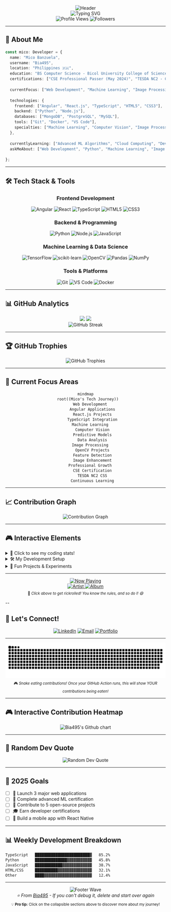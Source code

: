 <div align="center">
  <img src="https://capsule-render.vercel.app/api?type=waving&color=gradient&customColorList=0,2,2,5,30&height=300&section=header&text=Hello,%20I'm%20Mico%20Banzuela!&fontSize=40&fontColor=ffffff&animation=fadeIn&fontAlignY=38&desc=Software%20and%20Web%20Developer&descAlignY=51&descAlign=62" alt="Header" />
</div>

<div align="center">
  <img src="https://readme-typing-svg.herokuapp.com?font=Fira+Code&size=30&duration=3000&pause=1000&color=2196F3&center=true&vCenter=true&width=600&lines=Backend+Web+Developer;Machine+Learning+Enthusiast;Image+Processing+Enthusiast;Python+%26+TypeScript+Developer" alt="Typing SVG" />
</div>

<div align="center">
  <img src="https://komarev.com/ghpvc/?username=Bia495&color=2196F3&style=for-the-badge&label=Profile+Views" alt="Profile Views" />
  <img src="https://img.shields.io/github/followers/Bia495?style=for-the-badge&color=2196F3&labelColor=1e1e1e" alt="Followers" />
</div>

---

## 🚀 About Me

```typescript
const mico: Developer = {
  name: "Mico Banzuela",
  username: "Bia495",
  location: "Philippines 🇵🇭",
  education: "BS Computer Science - Bicol University College of Science",
  certifications: ["CSE Professional Passer (May 2024)", "TESDA NC2 - CSS"],

  currentFocus: ["Web Development", "Machine Learning", "Image Processing"],

  technologies: {
    frontend: ["Angular", "React.js", "TypeScript", "HTML5", "CSS3"],
    backend: ["Python", "Node.js"],
    databases: ["MongoDB", "PostgreSQL", "MySQL"],
    tools: ["Git", "Docker", "VS Code"],
    specialties: ["Machine Learning", "Computer Vision", "Image Processing"]
  },

  currentlyLearning: ["Advanced ML Algorithms", "Cloud Computing", "DevOps"],
  askMeAbout: ["Web Development", "Python", "Machine Learning", "Image Processing"],

};
```

---

## 🛠️ Tech Stack & Tools

<div align="center">

### Frontend Development
![Angular](https://img.shields.io/badge/Angular-DD0031?style=for-the-badge&logo=angular&logoColor=white)
![React](https://img.shields.io/badge/React-20232A?style=for-the-badge&logo=react&logoColor=61DAFB)
![TypeScript](https://img.shields.io/badge/TypeScript-007ACC?style=for-the-badge&logo=typescript&logoColor=white)
![HTML5](https://img.shields.io/badge/HTML5-E34F26?style=for-the-badge&logo=html5&logoColor=white)
![CSS3](https://img.shields.io/badge/CSS3-1572B6?style=for-the-badge&logo=css3&logoColor=white)

### Backend & Programming
![Python](https://img.shields.io/badge/Python-3776AB?style=for-the-badge&logo=python&logoColor=white)
![Node.js](https://img.shields.io/badge/Node.js-43853D?style=for-the-badge&logo=node.js&logoColor=white)
![JavaScript](https://img.shields.io/badge/JavaScript-F7DF1E?style=for-the-badge&logo=javascript&logoColor=black)

### Machine Learning & Data Science
![TensorFlow](https://img.shields.io/badge/TensorFlow-FF6F00?style=for-the-badge&logo=tensorflow&logoColor=white)
![scikit-learn](https://img.shields.io/badge/scikit--learn-F7931E?style=for-the-badge&logo=scikit-learn&logoColor=white)
![OpenCV](https://img.shields.io/badge/OpenCV-27338e?style=for-the-badge&logo=OpenCV&logoColor=white)
![Pandas](https://img.shields.io/badge/pandas-150458?style=for-the-badge&logo=pandas&logoColor=white)
![NumPy](https://img.shields.io/badge/numpy-013243?style=for-the-badge&logo=numpy&logoColor=white)

### Tools & Platforms
![Git](https://img.shields.io/badge/Git-F05032?style=for-the-badge&logo=git&logoColor=white)
![VS Code](https://img.shields.io/badge/VS_Code-007ACC?style=for-the-badge&logo=visual-studio-code&logoColor=white)
![Docker](https://img.shields.io/badge/Docker-2496ED?style=for-the-badge&logo=docker&logoColor=white)

</div>

---

## 📊 GitHub Analytics

<div align="center">
  <img height="180em" src="https://github-readme-stats.vercel.app/api?username=Bia495&show_icons=true&theme=tokyonight&include_all_commits=true&count_private=true&hide_border=true&bg_color=0d1117&title_color=2196F3&icon_color=2196F3&text_color=ffffff"/>
  <img height="180em" src="https://github-readme-stats.vercel.app/api/top-langs/?username=Bia495&layout=compact&langs_count=8&theme=tokyonight&hide_border=true&bg_color=0d1117&title_color=2196F3&text_color=ffffff"/>
</div>

<div align="center">
  <img src="https://github-readme-streak-stats.herokuapp.com/?user=Bia495&theme=tokyonight&hide_border=true&background=0d1117&stroke=2196F3&ring=2196F3&fire=2196F3&currStreakLabel=2196F3" alt="GitHub Streak" />
</div>

---

## 🏆 GitHub Trophies

<div align="center">
  <img src="https://github-profile-trophy.vercel.app/?username=Bia495&theme=tokyonight&no-frame=true&no-bg=true&margin-w=4&row=1" alt="GitHub Trophies" />
</div>

---

## 🎯 Current Focus Areas

<div align="center">

```mermaid
mindmap
  root((Mico's Tech Journey))
    Web Development
      Angular Applications
      React.js Projects
      TypeScript Integration
    Machine Learning
      Computer Vision
      Predictive Models
      Data Analysis
    Image Processing
      OpenCV Projects
      Feature Detection
      Image Enhancement
    Professional Growth
      CSE Certification
      TESDA NC2 CSS
      Continuous Learning
```

</div>

---

## 📈 Contribution Graph

<div align="center">
  <img src="https://github-readme-activity-graph.vercel.app/graph?username=Bia495&theme=tokyo-night&hide_border=true&bg_color=0d1117&color=2196F3&line=2196F3&point=ffffff" alt="Contribution Graph" />
</div>

---

## 🎮 Interactive Elements

<details>
<summary>🎯 Click to see my coding stats!</summary>

### ⚡ Quick Stats
- 🔥 Streak: Building consistent coding habits
- 🌟 Focus: Full-stack development with ML integration
- 🚀 Goal: Contributing to open-source ML projects
- 💡 Learning: Advanced computer vision techniques

</details>

<details>
<summary>🛠️ My Development Setup</summary>

```yaml
OS: Windows 11
Editor: VS Code with extensions
Terminal: PowerShell with Oh My Posh
Browser: Chrome with DevTools
Design: Figma for UI/UX mockups

Favorite VS Code Extensions:
  - Python
  - Angular Language Service
  - GitLens
  - Prettier
  - Thunder Client
```

</details>

<details>
<summary>🎨 Fun Projects & Experiments</summary>

### 🤖 AI/ML Projects
- TalkTwah: your AI voice coaching companion! 
- Pestifier: An AI-Image processing pest detection using CNN algorithm

### 🌐 Web Applications
- LoveBird Chatterbox
- Business Management System (Collaborator)
- TalkTwah: Data Gathering Website (Collaborator)

### 🔬 Research Interests
- Computer Vision in Agriculture
- Natural Language Processing
- Edge AI deployment

</details>

---

<div align="center">
  <a href="https://www.youtube.com/watch?v=dQw4w9WgXcQ">
    <img src="https://img.shields.io/badge/🎵_Now_Playing-Never_Gonna_Give_You_Up-FF0000?style=for-the-badge&logo=youtube&logoColor=white" alt="Now Playing" />
  </a>
</div>

<div align="center">
  <a href="https://www.youtube.com/watch?v=dQw4w9WgXcQ">
    <img src="https://img.shields.io/badge/Artist-Rick_Astley-1DB954?style=for-the-badge&logo=spotify&logoColor=white" alt="Artist" />
  </a>
  <a href="https://www.youtube.com/watch?v=dQw4w9WgXcQ">
    <img src="https://img.shields.io/badge/Album-Whenever_You_Need_Somebody-FF6B6B?style=for-the-badge&logo=music&logoColor=white" alt="Album" />
  </a>
</div>

<div align="center">
  <sub>🎤 <i>Click above to get rickrolled! You know the rules, and so do I! 😄</i></sub>
</div>

--

## 🤝 Let's Connect!

<div align="center">

[![LinkedIn](https://img.shields.io/badge/LinkedIn-0077B5?style=for-the-badge&logo=linkedin&logoColor=white)](https://www.linkedin.com/in/mico-banzuela-728842207/)
[![Email](https://img.shields.io/badge/Email-D14836?style=for-the-badge&logo=gmail&logoColor=white)](mailto:markmicobanzuela30@gmail.com)
[![Portfolio](https://img.shields.io/badge/Portfolio-000000?style=for-the-badge&logo=About.me&logoColor=white)](https://banzuela-portfolio.vercel.app/)

</div>

---

<div align="center">
  <img src="https://raw.githubusercontent.com/platane/platane/output/github-contribution-grid-snake-dark.svg" alt="Snake Animation" />
</div>

<div align="center">
  <sub>🎮 <i>Snake eating contributions! Once your GitHub Action runs, this will show YOUR contributions being eaten!</i></sub>
</div>

---

## 🎮 Interactive Contribution Heatmap

<div align="center">
  <img src="https://ghchart.rshah.org/2196F3/Bia495" alt="Bia495's Github chart" />
</div>

---

## 💭 Random Dev Quote

<div align="center">
  <img src="https://quotes-github-readme.vercel.app/api?type=horizontal&theme=tokyonight" alt="Random Dev Quote" />
</div>

---

## 🎯 2025 Goals

- [ ] 🚀 Launch 3 major web applications
- [ ] 🤖 Complete advanced ML certification
- [ ] 🌟 Contribute to 5 open-source projects
- [ ] 🎓 Earn developer certifications
- [ ] 📱 Build a mobile app with React Native

---

## 📊 Weekly Development Breakdown

```text
TypeScript   ████████████████████████▓   85.2%
Python       ██████████████▓▓▓▓▓▓▓▓▓▓▓   45.8%
JavaScript   ████████████▓▓▓▓▓▓▓▓▓▓▓▓▓   38.7%
HTML/CSS     ██████████▓▓▓▓▓▓▓▓▓▓▓▓▓▓▓   32.1%
Other        ████▓▓▓▓▓▓▓▓▓▓▓▓▓▓▓▓▓▓▓▓▓   12.4%
```

---

<div align="center">
  <img src="https://capsule-render.vercel.app/api?type=waving&color=2196F3&height=100&section=footer" alt="Footer Wave" />
</div>

<div align="center">
  <i>⭐️ From <a href="https://github.com/Bia495">Bia495</a> - If you can't debug it, delete and start over again</i>
</div>

<div align="center">
  <sub>💡 <strong>Pro tip:</strong> Click on the collapsible sections above to discover more about my journey!</sub>
</div>
